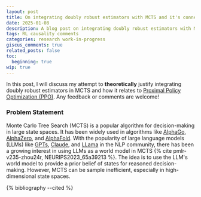 ```yaml
---
layout: post
title: On integrating doubly robust estimators with MCTS and it's connection with PPO
date: 2025-01-08
description: A blog post on integrating doubly robust estimators with MCTS and it's connection with PPO
tags: RL causality comments
categories: research work-in-progress
giscus_comments: true
related_posts: false
toc:
  beginning: true
wip: true
---
```


In this post, I will discuss my attempt to **theoretically** justify integrating doubly robust estimators in MCTS and
how it relates to [Proximal Policy Optimization (PPO)](https://arxiv.org/abs/1707.06347). Any feedback or comments are welcome!

### Problem Statement

Monte Carlo Tree Search (MCTS) is a popular algorithm for decision-making in large state spaces. It has been widely
used in algorithms like [AlphaGo](https://deepmind.google/research/breakthroughs/alphago/), [AlphaZero](https://deepmind.google/discover/blog/alphazero-shedding-new-light-on-chess-shogi-and-go/),
and [AlphaFold](https://deepmind.google/technologies/alphafold/). With the popularity of large language models (LLMs)
like [GPTs](https://openai.com/index/introducing-chatgpt-pro/), [Claude](https://claude.ai/new), and [LLama](https://www.llama.com/) in the NLP community,
there has been a growing interest in using LLMs as a world model in MCTS {% cite pmlr-v235-zhou24r, NEURIPS2023_65a39213 %}.
The idea is to use the LLM's world model to provide a prior belief of states for reasoned decision-making.
However, MCTS can be sample inefficient, especially in high-dimensional state spaces.

{% bibliography --cited %}
